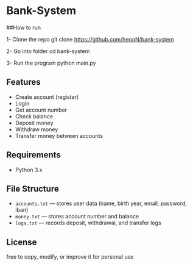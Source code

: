 # Bank-System


##How to run

1- Clone the repo
  git clone https://github.com/heqoN/bank-system
  
2- Go into folder
  cd bank-system

3- Run the program
  python main.py




## Features

- Create account (register)
- Login
- Get account number
- Check balance
- Deposit money
- Withdraw money
- Transfer money between accounts




## Requirements

- Python 3.x




## File Structure

- `accounts.txt` — stores user data (name, birth year, email, password, iban)
- `money.txt` — stores account number and balance
- `logs.txt` — records deposit, withdrawal, and transfer logs




## License 

free to copy, modify, or improve it for personal use

